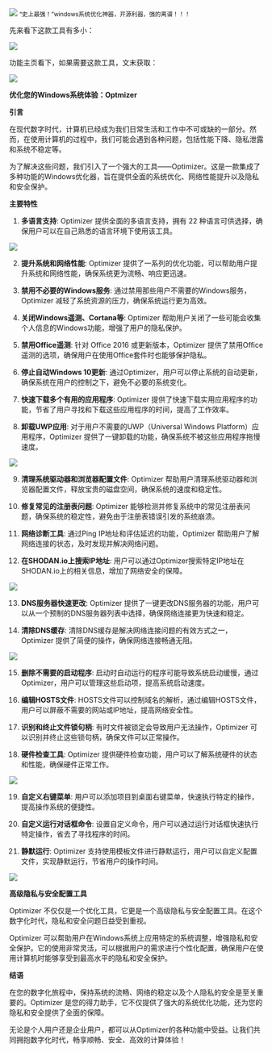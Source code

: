 <img src="/assets/image/230928-“史上最强！”windows系统优化神器，开源利器，强的离谱！！！-1.png" style="max-width: 70%; height: auto;">
<small>“史上最强！”windows系统优化神器，开源利器，强的离谱！！！</small>


先来看下这款工具有多小：

![](/assets/image/230928-“史上最强！”windows系统优化神器，开源利器，强的离谱！！！-1.png)

功能主页看下，如果需要这款工具，文末获取：

![](/assets/image/230928-“史上最强！”windows系统优化神器，开源利器，强的离谱！！！-2.png)

**优化您的Windows系统体验：Optmizer**

**引言**

在现代数字时代，计算机已经成为我们日常生活和工作中不可或缺的一部分。然而，在使用计算机的过程中，我们可能会遇到各种问题，包括性能下降、隐私泄露和系统不稳定等。

为了解决这些问题，我们引入了一个强大的工具——Optimizer。这是一款集成了多种功能的Windows优化器，旨在提供全面的系统优化、网络性能提升以及隐私和安全保护。

**主要特性**

1. **多语言支持**: Optimizer 提供全面的多语言支持，拥有 22 种语言可供选择，确保用户可以在自己熟悉的语言环境下使用该工具。 


![](/assets/image/230928-“史上最强！”windows系统优化神器，开源利器，强的离谱！！！-3.png)


2. **提升系统和网络性能**: Optimizer 提供了一系列的优化功能，可以帮助用户提升系统和网络性能，确保系统更为流畅、响应更迅速。

3. **禁用不必要的Windows服务**: 通过禁用那些用户不需要的Windows服务，Optimizer 减轻了系统资源的压力，确保系统运行更为高效。

4. **关闭Windows遥测、Cortana等**: Optimizer 帮助用户关闭了一些可能会收集个人信息的Windows功能，增强了用户的隐私保护。

5. **禁用Office遥测**: 针对 Office 2016 或更新版本，Optimizer 提供了禁用Office遥测的选项，确保用户在使用Office套件时也能够保护隐私。

6. **停止自动Windows 10更新**: 通过Optimizer，用户可以停止系统的自动更新，确保系统在用户的控制之下，避免不必要的系统变化。

7. **快速下载多个有用的应用程序**: Optimizer 提供了快速下载实用应用程序的功能，节省了用户寻找和下载这些应用程序的时间，提高了工作效率。

8. **卸载UWP应用**: 对于用户不需要的UWP（Universal Windows Platform）应用程序，Optimizer 提供了一键卸载的功能，确保系统不被这些应用程序拖慢速度。

![](/assets/image/230928-“史上最强！”windows系统优化神器，开源利器，强的离谱！！！-4.png)


9. **清理系统驱动器和浏览器配置文件**: Optimizer 帮助用户清理系统驱动器和浏览器配置文件，释放宝贵的磁盘空间，确保系统的速度和稳定性。

10. **修复常见的注册表问题**: Optimizer 能够检测并修复系统中的常见注册表问题，确保系统的稳定性，避免由于注册表错误引发的系统崩溃。

11. **网络诊断工具**: 通过Ping IP地址和评估延迟的功能，Optimizer 帮助用户了解网络连接的状态，及时发现并解决网络问题。

12. **在SHODAN.io上搜索IP地址**: 用户可以通过Optimizer搜索特定IP地址在SHODAN.io上的相关信息，增加了网络安全的保障。


![](/assets/image/230928-“史上最强！”windows系统优化神器，开源利器，强的离谱！！！-5.png)


13. **DNS服务器快速更改**: Optimizer 提供了一键更改DNS服务器的功能，用户可以从一个预制的DNS服务器列表中选择，确保网络连接更为快速和稳定。

14. **清除DNS缓存**: 清除DNS缓存是解决网络连接问题的有效方式之一，Optimizer 提供了简便的操作，确保网络连接畅通无阻。


![](/assets/image/230928-“史上最强！”windows系统优化神器，开源利器，强的离谱！！！-6.png)

15. **删除不需要的启动程序**: 启动时自动运行的程序可能导致系统启动缓慢，通过Optimizer，用户可以管理这些启动项，提高系统启动速度。

16. **编辑HOSTS文件**: HOSTS文件可以控制域名的解析，通过编辑HOSTS文件，用户可以屏蔽不需要的网站或IP地址，提高网络安全性。

17. **识别和终止文件锁句柄**: 有时文件被锁定会导致用户无法操作，Optimizer 可以识别并终止这些锁句柄，确保文件可以正常操作。

18. **硬件检查工具**: Optimizer 提供硬件检查功能，用户可以了解系统硬件的状态和性能，确保硬件正常工作。

![](/assets/image/230928-“史上最强！”windows系统优化神器，开源利器，强的离谱！！！-7.png)


19. **自定义右键菜单**: 用户可以添加项目到桌面右键菜单，快速执行特定的操作，提高操作系统的便捷性。

20. **自定义运行对话框命令**: 设置自定义命令，用户可以通过运行对话框快速执行特定操作，省去了寻找程序的时间。

21. **静默运行**: Optimizer 支持使用模板文件进行静默运行，用户可以自定义配置文件，实现静默运行，节省用户的操作时间。


![](/assets/image/230928-“史上最强！”windows系统优化神器，开源利器，强的离谱！！！-8.png)


**高级隐私与安全配置工具**

Optimizer 不仅仅是一个优化工具，它更是一个高级隐私与安全配置工具。在这个数字化时代，隐私和安全问题日益受到重视。

Optimizer 可以帮助用户在Windows系统上应用特定的系统调整，增强隐私和安全保护。它的使用非常灵活，可以根据用户的需求进行个性化配置，确保用户在使用计算机时能够享受到最高水平的隐私和安全保护。

**结语**

在您的数字化旅程中，保持系统的流畅、网络的稳定以及个人隐私的安全是至关重要的。Optimizer 是您的得力助手，它不仅提供了强大的系统优化功能，还为您的隐私和安全提供了全面的保障。

无论是个人用户还是企业用户，都可以从Optimizer的各种功能中受益。让我们共同拥抱数字化时代，畅享顺畅、安全、高效的计算体验！
